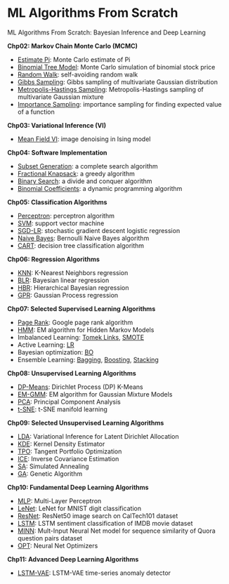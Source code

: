 # ML Algorithms From Scratch
ML Algorithms From Scratch: Bayesian Inference and Deep Learning

**Chp02: Markov Chain Monte Carlo (MCMC)**
- [Estimate Pi](./chp02/monte_carlo_pi.py): Monte Carlo estimate of Pi
- [Binomial Tree Model](./chp02/binomial_tree.py): Monte Carlo simulation of binomial stock price
- [Random Walk](./chp02/random_walk.py): self-avoiding random walk
- [Gibbs Sampling](./chp02/gibbs_gauss.py): Gibbs sampling of multivariate Gaussian distribution
- [Metropolis-Hastings Sampling](./chp02/mh_gauss2d.py): Metropolis-Hastings sampling of multivariate Gaussian mixture
- [Importance Sampling](./chp02/imp_samp.py): importance sampling for finding expected value of a function

**Chp03: Variational Inference (VI)**
- [Mean Field VI](./chp03/mean_field_mrf.py): image denoising in Ising model

**Chp04: Software Implementation**
- [Subset Generation](./chp04/subset_gen.py): a complete search algorithm
- [Fractional Knapsack](./chp04/knapsack_greedy.py): a greedy algorithm
- [Binary Search](./chp04/binary_search.py): a divide and conquer algorithm
- [Binomial Coefficients](./chp04/binomial_coeffs.py): a dynamic programming algorithm

**Chp05: Classification Algorithms**
- [Perceptron](./chp05/perceptron.py): perceptron algorithm
- [SVM](./chp05/svm.py): support vector machine
- [SGD-LR](./chp05/sgd_lr.py): stochastic gradient descent logistic regression
- [Naive Bayes](./chp05/naive_bayes.py): Bernoulli Naive Bayes algorithm
- [CART](./chp05/cart.py): decision tree classification algorithm

**Chp06: Regression Algorithms**
- [KNN](./chp06/knn_reg.py): K-Nearest Neighbors regression
- [BLR](./chp06/ridge_reg.py): Bayesian linear regression
- [HBR](./chp06/hierarchical_regression.py): Hierarchical Bayesian regression
- [GPR](./chp06/gp_reg.py): Gaussian Process regression

**Chp07: Selected Supervised Learning Algorithms**
- [Page Rank](./chp07/page_rank.py): Google page rank algorithm
- [HMM](./chp07/hmm.py): EM algorithm for Hidden Markov Models
- Imbalanced Learning: [Tomek Links](./chp07/plot_tomek_links.py), [SMOTE](./chp07/plot_smote_regular.py)
- Active Learning: [LR](./chp07/demo_logreg.py)
- Bayesian optimization: [BO](./chp07/bayes_opt_sklearn.py)
- Ensemble Learning: [Bagging](./chp07/bagging_clf.py), [Boosting](./chp07/adaboost_clf.py), [Stacking](./chp07/stacked_clf.py)

**Chp08: Unsupervised Learning Algorithms**
- [DP-Means](./chp08/dpmeans.py): Dirichlet Process (DP) K-Means
- [EM-GMM](./chp08/gmm.py): EM algorithm for Gaussian Mixture Models
- [PCA](./chp08/pca.py): Principal Component Analysis
- [t-SNE](./chp08/manifold_learning.py): t-SNE manifold learning

**Chp09: Selected Unsupervised Learning Algorithms**
- [LDA](./chp09/lda.py): Variational Inference for Latent Dirichlet Allocation
- [KDE](./chp09/kde.py): Kernel Density Estimator
- [TPO](./chp09/portfolio_opt.py): Tangent Portfolio Optimization
- [ICE](./chp09/inv_cov.py): Inverse Covariance Estimation
- [SA](./chp09/sim_annealing.py): Simulated Annealing
- [GA](./chp09/ga.py): Genetic Algorithm

**Chp10: Fundamental Deep Learning Algorithms**
- [MLP](./chp10/mlp.py): Multi-Layer Perceptron
- [LeNet](./chp10/lenet.py): LeNet for MNIST digit classification
- [ResNet](./chp10/image_search.py): ResNet50 image search on CalTech101 dataset
- [LSTM](./chp10/lstm_sentiment.py): LSTM sentiment classification of IMDB movie dataset
- [MINN](./chp10/multi_input_nn.py): Mult-Input Neural Net model for sequence similarity of Quora question pairs dataset
- [OPT](./chp10/keras_optimizers.py): Neural Net Optimizers

**Chp11: Advanced Deep Learning Algorithms**
- [LSTM-VAE](./chp11/lstm_vae.py): LSTM-VAE time-series anomaly detector


